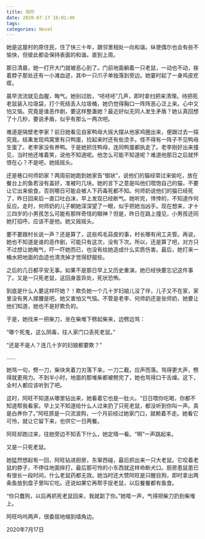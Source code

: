 ```yaml
---
title: 惊吓
date: 2020-07-17 16:01:49
tags:
categories: Novel
---
```


她是这屋村的原住民，住了快三十年，跟邻里相处一向和谐。纵使偶尔也会有些不愉快，但彼此都会保持表面的和谐。直到上周。

<!--more-->

那日清晨，她一打开大门就被恶心到了。门前地面躺着一只老鼠，一动也不动，挨着脖子那处还有一小滩血迹，其中一只爪子单独落到旁边。她霎时起了一身鸡皮疙瘩。

晨早流流就见血腥，晦气。她别过脸，“呸呸呸”几声，即时拿扫把来清理。待把死老鼠装入垃圾袋，打个死结丢入垃圾桶，她仍觉得胸口一阵阵恶心泛上来。心中又怕又恼。究竟是谁恶作剧，要这样整蛊她？最近好似无同人发生矛盾？她认真回想了十几秒，要说矛盾，似乎有那么一两次吧。

难道是隔壁老李家？前日她看见自家鸭母大摇大摆从他家鸡圈出来，便跟过去一探究竟。结果发现鸡窝里有只鸭蛋，捡起来时还有些烫手。怪不得有一阵子不见鸭母生蛋了。老李家没有养鸭。于是她抓住鸭母，连同鸭蛋都执走了。老李刚好出来撞见，当时他还堆着笑，说他不知道呢。他怎么可能不知道呢？难道他那日之后就怀恨在心？不是吧，她摇摇头。

还是巷口何师奶家？两周前她跑到她家告“御状”，说他们的猫经常过来偷吃，放在餐台上的鱼若没有盖好，准被叼几块。她的言下之意是叫他们喂饱自己的猫，不要让它出来偷食，否则哪日可能会被人下药毒死都不知。何师奶说他们的猫已经死了，昨日回来后一直口吐白沫，早上发现已经断气。她听完，悻悻的，不知道作何反应。走时，何师奶的儿子朝她深深望了一眼，似乎把她当凶手。现在想来，才十三四岁的小男孩怎么可能有那样奇怪的眼神？但是，昨日在路上撞见，小男孩还同她打招呼。应该不是他。她又摇摇头。

要不要跟村长说一声？还是算了，这些鸡毛蒜皮的事，村长哪有闲工夫管。再说，她也不知道是谁的恶作剧，可能只有这次，没有下次。所以，还是算了吧，对方只不过想让她晦气，吓一吓她而已，也没有给她造成什么实质伤害。最后，她打来一桶水把地面的血迹也清洗掉才觉得舒服些。

之后的几日都平安无事。如果不是那日早上又历史重演，她已经快要忘记这件事了。又是一只死老鼠，这回身首异处，死状恐怖。

到底是什么人要这样吓她？！欺负她一个几十岁妇娘儿没了伴，儿子又不在家，家里没有男人撑腰是吧。她又害怕又气恼。不管是老李、何师奶还是张师奶，她要让他们知道，她也不是好欺负的。

于是，她找来一把柴刀，坐在柴堆下劈起柴来，边劈边骂：

“哪个死鬼，这么阴毒，往人家门口丢死老鼠。”

“还是不是人？连几十岁的妇娘都要欺？”

……

她骂一句，劈一刀，柴块夹着刀刃落下来，一刀二截，应声而落。骂得更大声，劈得就更用力。不到半小时，地面的那堆柴都被劈完了，她也骂得口干舌燥。这下，全村人都应该听到了吧。

这时，阿旺不知道从哪里钻出来，她看着它也是一肚火。“日日喂你吃喝，你都不知道帮我看家。早上又不知道给什么人过来扔了只死老鼠，都没听到你叫一声。真是白养你了。”阿旺原是一只流浪狗，一个月前经过她家门口，就赖着不走。她看它可怜，就让它留下来，也供它一日两餐。

阿旺却跑过来，往她旁边不知丢下什么，她定晴一看。“啊”一声跳起来。

又是一只死老鼠。

她猛然想起有一回，阿旺钻进厨房，东窜西碰，最后抓出来一只大老鼠。它咬着老鼠的脖子，不停往地面摔打，最后那可怜的小东西就这样命断犬口。厨房患鼠患已有很长一段时间，什么老鼠药都无效。她当时还大赞阿旺是只醒目狗，即时拿出两条鱼放到盘子里叫它吃。还说如果它再帮手捉老鼠，以后餐餐都有鱼食。

“你只蠢狗，以后再抓死老鼠回来，我就劏了你。”她哐一声，气得把柴刀扔到柴堆上。

阿旺呜呜两声，很委屈地缩到墙角边。

2020年7月17日